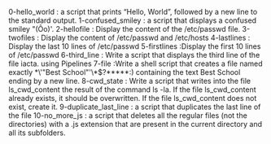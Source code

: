 0-hello_world :  a script that prints “Hello, World”, followed by a new line to the standard output.
1-confused_smiley : a script that displays a confused smiley "(Ôo)'.
2-hellofile : Display the content of the /etc/passwd file.
3-twofiles : Display the content of /etc/passwd and /etc/hosts
4-lastlines : Display the last 10 lines of /etc/passwd
5-firstlines :Display the first 10 lines of /etc/passwd
6-third_line : Write a script that displays the third line of the file iacta. using Pipelines
7-file :Write a shell script that creates a file named exactly \*\\'"Best School"\'\\*$\?\*\*\*\*\*:) containing the text Best School ending by a new line.
8-cwd_state : Write a script that writes into the file ls_cwd_content the result of the command ls -la. If the file ls_cwd_content already exists, it should be overwritten. If the file ls_cwd_content does not exist, create it.
9-duplicate_last_line : a script that duplicates the last line of the file
10-no_more_js  : a script that deletes all the regular files (not the directories) with a .js extension that are present in the current directory and all its subfolders.